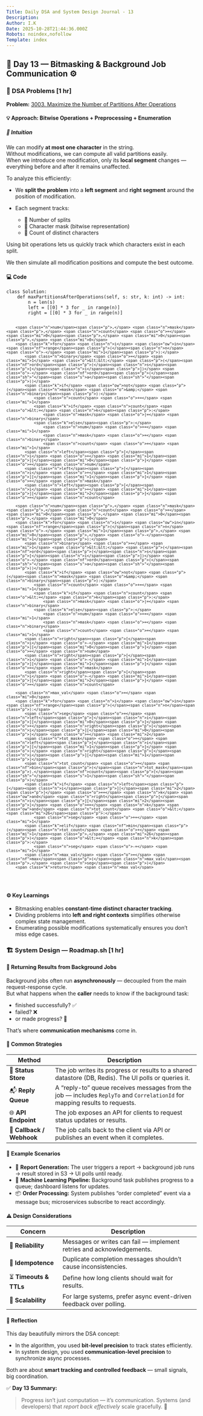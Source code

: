 ```yaml
---
Title: Daily DSA and System Design Journal - 13
Description: 
Author: I.K
Date: 2025-10-28T21:44:36.000Z
Robots: noindex,nofollow
Template: index
---
```

<h2>
  
  
  🧠 Day 13 — Bitmasking &amp; Background Job Communication ⚙️
</h2>




<h3>
  
  
  🧩 DSA Problems [1 hr]
</h3>

<p><strong>Problem:</strong> <a href="https://leetcode.com/problems/maximize-the-number-of-partitions-after-operations/" rel="noopener noreferrer">3003. Maximize the Number of Partitions After Operations</a></p>

<h4>
  
  
  💡 Approach: Bitwise Operations + Preprocessing + Enumeration
</h4>

<h5>
  
  
  🧠 Intuition
</h5>

<p>We can modify <strong>at most one character</strong> in the string.<br>
Without modifications, we can compute all valid partitions easily.<br>
When we introduce one modification, only its <strong>local segment</strong> changes — everything before and after it remains unaffected.</p>

<p>To analyze this efficiently:</p>

<ul>
<li>We <strong>split the problem</strong> into a <strong>left segment</strong> and <strong>right segment</strong> around the position of modification.</li>
<li>
<p>Each segment tracks:</p>

<ul>
<li>🧩 Number of splits</li>
<li>🧮 Character mask (bitwise representation)</li>
<li>🔢 Count of distinct characters</li>
</ul>


</li>

</ul>

<p>Using bit operations lets us quickly track which characters exist in each split.</p>

<p>We then simulate all modification positions and compute the best outcome.</p>




<h4>
  
  
  💻 Code
</h4>



<div class="highlight js-code-highlight">
<pre class="highlight python"><code><span class="k">class</span> <span class="nc">Solution</span><span class="p">:</span>
    <span class="k">def</span> <span class="nf">maxPartitionsAfterOperations</span><span class="p">(</span><span class="n">self</span><span class="p">,</span> <span class="n">s</span><span class="p">:</span> <span class="nb">str</span><span class="p">,</span> <span class="n">k</span><span class="p">:</span> <span class="nb">int</span><span class="p">)</span> <span class="o">-&gt;</span> <span class="nb">int</span><span class="p">:</span>
        <span class="n">n</span> <span class="o">=</span> <span class="nf">len</span><span class="p">(</span><span class="n">s</span><span class="p">)</span>
        <span class="n">left</span> <span class="o">=</span> <span class="p">[[</span><span class="mi">0</span><span class="p">]</span> <span class="o">*</span> <span class="mi">3</span> <span class="k">for</span> <span class="n">_</span> <span class="ow">in</span> <span class="nf">range</span><span class="p">(</span><span class="n">n</span><span class="p">)]</span>
        <span class="n">right</span> <span class="o">=</span> <span class="p">[[</span><span class="mi">0</span><span class="p">]</span> <span class="o">*</span> <span class="mi">3</span> <span class="k">for</span> <span class="n">_</span> <span class="ow">in</span> <span class="nf">range</span><span class="p">(</span><span class="n">n</span><span class="p">)]</span>

        <span class="n">num</span><span class="p">,</span> <span class="n">mask</span><span class="p">,</span> <span class="n">count</span> <span class="o">=</span> <span class="mi">0</span><span class="p">,</span> <span class="mi">0</span><span class="p">,</span> <span class="mi">0</span>
        <span class="k">for</span> <span class="n">i</span> <span class="ow">in</span> <span class="nf">range</span><span class="p">(</span><span class="n">n</span> <span class="o">-</span> <span class="mi">1</span><span class="p">):</span>
            <span class="n">binary</span> <span class="o">=</span> <span class="mi">1</span> <span class="o">&lt;&lt;</span> <span class="p">(</span><span class="nf">ord</span><span class="p">(</span><span class="n">s</span><span class="p">[</span><span class="n">i</span><span class="p">])</span> <span class="o">-</span> <span class="nf">ord</span><span class="p">(</span><span class="sh">"</span><span class="s">a</span><span class="sh">"</span><span class="p">))</span>
            <span class="k">if</span> <span class="ow">not</span> <span class="p">(</span><span class="n">mask</span> <span class="o">&amp;</span> <span class="n">binary</span><span class="p">):</span>
                <span class="n">count</span> <span class="o">+=</span> <span class="mi">1</span>
                <span class="k">if</span> <span class="n">count</span> <span class="o">&lt;=</span> <span class="n">k</span><span class="p">:</span>
                    <span class="n">mask</span> <span class="o">|=</span> <span class="n">binary</span>
                <span class="k">else</span><span class="p">:</span>
                    <span class="n">num</span> <span class="o">+=</span> <span class="mi">1</span>
                    <span class="n">mask</span> <span class="o">=</span> <span class="n">binary</span>
                    <span class="n">count</span> <span class="o">=</span> <span class="mi">1</span>
            <span class="n">left</span><span class="p">[</span><span class="n">i</span> <span class="o">+</span> <span class="mi">1</span><span class="p">][</span><span class="mi">0</span><span class="p">]</span> <span class="o">=</span> <span class="n">num</span>
            <span class="n">left</span><span class="p">[</span><span class="n">i</span> <span class="o">+</span> <span class="mi">1</span><span class="p">][</span><span class="mi">1</span><span class="p">]</span> <span class="o">=</span> <span class="n">mask</span>
            <span class="n">left</span><span class="p">[</span><span class="n">i</span> <span class="o">+</span> <span class="mi">1</span><span class="p">][</span><span class="mi">2</span><span class="p">]</span> <span class="o">=</span> <span class="n">count</span>

        <span class="n">num</span><span class="p">,</span> <span class="n">mask</span><span class="p">,</span> <span class="n">count</span> <span class="o">=</span> <span class="mi">0</span><span class="p">,</span> <span class="mi">0</span><span class="p">,</span> <span class="mi">0</span>
        <span class="k">for</span> <span class="n">i</span> <span class="ow">in</span> <span class="nf">range</span><span class="p">(</span><span class="n">n</span> <span class="o">-</span> <span class="mi">1</span><span class="p">,</span> <span class="mi">0</span><span class="p">,</span> <span class="o">-</span><span class="mi">1</span><span class="p">):</span>
            <span class="n">binary</span> <span class="o">=</span> <span class="mi">1</span> <span class="o">&lt;&lt;</span> <span class="p">(</span><span class="nf">ord</span><span class="p">(</span><span class="n">s</span><span class="p">[</span><span class="n">i</span><span class="p">])</span> <span class="o">-</span> <span class="nf">ord</span><span class="p">(</span><span class="sh">"</span><span class="s">a</span><span class="sh">"</span><span class="p">))</span>
            <span class="k">if</span> <span class="ow">not</span> <span class="p">(</span><span class="n">mask</span> <span class="o">&amp;</span> <span class="n">binary</span><span class="p">):</span>
                <span class="n">count</span> <span class="o">+=</span> <span class="mi">1</span>
                <span class="k">if</span> <span class="n">count</span> <span class="o">&lt;=</span> <span class="n">k</span><span class="p">:</span>
                    <span class="n">mask</span> <span class="o">|=</span> <span class="n">binary</span>
                <span class="k">else</span><span class="p">:</span>
                    <span class="n">num</span> <span class="o">+=</span> <span class="mi">1</span>
                    <span class="n">mask</span> <span class="o">=</span> <span class="n">binary</span>
                    <span class="n">count</span> <span class="o">=</span> <span class="mi">1</span>
            <span class="n">right</span><span class="p">[</span><span class="n">i</span> <span class="o">-</span> <span class="mi">1</span><span class="p">][</span><span class="mi">0</span><span class="p">]</span> <span class="o">=</span> <span class="n">num</span>
            <span class="n">right</span><span class="p">[</span><span class="n">i</span> <span class="o">-</span> <span class="mi">1</span><span class="p">][</span><span class="mi">1</span><span class="p">]</span> <span class="o">=</span> <span class="n">mask</span>
            <span class="n">right</span><span class="p">[</span><span class="n">i</span> <span class="o">-</span> <span class="mi">1</span><span class="p">][</span><span class="mi">2</span><span class="p">]</span> <span class="o">=</span> <span class="n">count</span>

        <span class="n">max_val</span> <span class="o">=</span> <span class="mi">0</span>
        <span class="k">for</span> <span class="n">i</span> <span class="ow">in</span> <span class="nf">range</span><span class="p">(</span><span class="n">n</span><span class="p">):</span>
            <span class="n">seg</span> <span class="o">=</span> <span class="n">left</span><span class="p">[</span><span class="n">i</span><span class="p">][</span><span class="mi">0</span><span class="p">]</span> <span class="o">+</span> <span class="n">right</span><span class="p">[</span><span class="n">i</span><span class="p">][</span><span class="mi">0</span><span class="p">]</span> <span class="o">+</span> <span class="mi">2</span>
            <span class="n">tot_mask</span> <span class="o">=</span> <span class="n">left</span><span class="p">[</span><span class="n">i</span><span class="p">][</span><span class="mi">1</span><span class="p">]</span> <span class="o">|</span> <span class="n">right</span><span class="p">[</span><span class="n">i</span><span class="p">][</span><span class="mi">1</span><span class="p">]</span>
            <span class="n">tot_count</span> <span class="o">=</span> <span class="nf">bin</span><span class="p">(</span><span class="n">tot_mask</span><span class="p">).</span><span class="nf">count</span><span class="p">(</span><span class="sh">"</span><span class="s">1</span><span class="sh">"</span><span class="p">)</span>
            <span class="k">if</span> <span class="n">left</span><span class="p">[</span><span class="n">i</span><span class="p">][</span><span class="mi">2</span><span class="p">]</span> <span class="o">==</span> <span class="n">k</span> <span class="ow">and</span> <span class="n">right</span><span class="p">[</span><span class="n">i</span><span class="p">][</span><span class="mi">2</span><span class="p">]</span> <span class="o">==</span> <span class="n">k</span> <span class="ow">and</span> <span class="n">tot_count</span> <span class="o">&lt;</span> <span class="mi">26</span><span class="p">:</span>
                <span class="n">seg</span> <span class="o">+=</span> <span class="mi">1</span>
            <span class="k">elif</span> <span class="nf">min</span><span class="p">(</span><span class="n">tot_count</span> <span class="o">+</span> <span class="mi">1</span><span class="p">,</span> <span class="mi">26</span><span class="p">)</span> <span class="o">&lt;=</span> <span class="n">k</span><span class="p">:</span>
                <span class="n">seg</span> <span class="o">-=</span> <span class="mi">1</span>
            <span class="n">max_val</span> <span class="o">=</span> <span class="nf">max</span><span class="p">(</span><span class="n">max_val</span><span class="p">,</span> <span class="n">seg</span><span class="p">)</span>
        <span class="k">return</span> <span class="n">max_val</span>
</code></pre>

</div>






<h4>
  
  
  ⚙️ Key Learnings
</h4>

<ul>
<li>Bitmasking enables <strong>constant-time distinct character tracking</strong>.</li>
<li>Dividing problems into <strong>left and right contexts</strong> simplifies otherwise complex state management.</li>
<li>Enumerating possible modifications systematically ensures you don’t miss edge cases.</li>
</ul>




<h3>
  
  
  🏗 System Design — Roadmap.sh [1 hr]
</h3>

<h4>
  
  
  💬 Returning Results from Background Jobs
</h4>

<p>Background jobs often run <strong>asynchronously</strong> — decoupled from the main request-response cycle.<br>
But what happens when the <strong>caller</strong> needs to know if the background task:</p>

<ul>
<li>finished successfully? ✅</li>
<li>failed? ❌</li>
<li>or made progress? 🔄</li>
</ul>

<p>That’s where <strong>communication mechanisms</strong> come in.</p>




<h4>
  
  
  🧩 Common Strategies
</h4>

<div class="table-wrapper-paragraph"><table>
<thead>
<tr>
<th>Method</th>
<th>Description</th>
</tr>
</thead>
<tbody>
<tr>
<td>🧾 <strong>Status Store</strong>
</td>
<td>The job writes its progress or results to a shared datastore (DB, Redis). The UI polls or queries it.</td>
</tr>
<tr>
<td>📬 <strong>Reply Queue</strong>
</td>
<td>A “reply-to” queue receives messages from the job — includes <code>ReplyTo</code> and <code>CorrelationId</code> for mapping results to requests.</td>
</tr>
<tr>
<td>🌐 <strong>API Endpoint</strong>
</td>
<td>The job exposes an API for clients to request status updates or results.</td>
</tr>
<tr>
<td>🔔 <strong>Callback / Webhook</strong>
</td>
<td>The job calls back to the client via API or publishes an event when it completes.</td>
</tr>
</tbody>
</table></div>




<h4>
  
  
  🧠 Example Scenarios
</h4>

<ul>
<li>🧮 <strong>Report Generation:</strong> The user triggers a report → background job runs → result stored in S3 → UI polls until ready.</li>
<li>🔄 <strong>Machine Learning Pipeline:</strong> Background task publishes progress to a queue; dashboard listens for updates.</li>
<li>📦 <strong>Order Processing:</strong> System publishes “order completed” event via a message bus; microservices subscribe to react accordingly.</li>
</ul>




<h4>
  
  
  ⚠️ Design Considerations
</h4>

<div class="table-wrapper-paragraph"><table>
<thead>
<tr>
<th>Concern</th>
<th>Description</th>
</tr>
</thead>
<tbody>
<tr>
<td>🧱 <strong>Reliability</strong>
</td>
<td>Messages or writes can fail — implement retries and acknowledgements.</td>
</tr>
<tr>
<td>🧩 <strong>Idempotence</strong>
</td>
<td>Duplicate completion messages shouldn’t cause inconsistencies.</td>
</tr>
<tr>
<td>⏳ <strong>Timeouts &amp; TTLs</strong>
</td>
<td>Define how long clients should wait for results.</td>
</tr>
<tr>
<td>📡 <strong>Scalability</strong>
</td>
<td>For large systems, prefer async event-driven feedback over polling.</td>
</tr>
</tbody>
</table></div>




<h4>
  
  
  🧠 Reflection
</h4>

<p>This day beautifully mirrors the DSA concept:</p>

<ul>
<li>In the algorithm, you used <strong>bit-level precision</strong> to track states efficiently.</li>
<li>In system design, you used <strong>communication-level precision</strong> to synchronize async processes.</li>
</ul>

<p>Both are about <strong>smart tracking and controlled feedback</strong> — small signals, big coordination.</p>




<p>✅ <strong>Day 13 Summary:</strong></p>

<blockquote>
<p>Progress isn’t just computation — it’s communication. Systems (and developers) that <em>report back effectively</em> scale gracefully. 🚀</p>
</blockquote>

